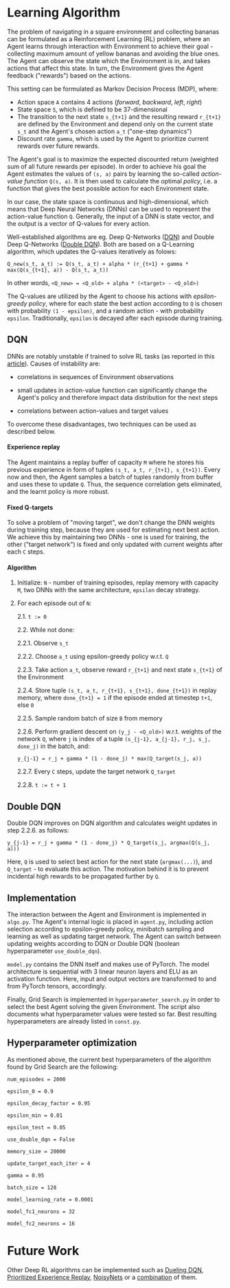 # Learning Algorithm

The problem of navigating in a square environment and collecting bananas can be formulated as a Reinforcement Learning (RL) problem, where an Agent learns through interaction with Environment to achieve their goal - collecting maximum amount of yellow bananas and avoiding the blue ones. The Agent can observe the state which the Environment is in, and takes actions that affect this state. In turn, the Environment gives the Agent feedback ("rewards") based on the actions.

This setting can be formulated as Markov Decision Process (MDP), where:

* Action space `A` contains 4 actions (_forward_, _backward_, _left_, _right_)
* State space `S`, which is defined to be 37-dimensional
* The transition to the next state `s_{t+1}` and the resulting reward `r_{t+1}` are defined by the Environment and depend only on the current state `s_t` and the Agent's chosen action `a_t` ("one-step dynamics")
* Discount rate `gamma`, which is used by the Agent to prioritize current rewards over future rewards.

The Agent's goal is to maximize the expected discounted return (weighted sum of all future rewards per episode). In order to achieve his goal the Agent estimates the values of `(s, a)` pairs by learning the so-called _action-value function_ `Q(s, a)`. It is then used to calculate the optimal _policy_, i.e. a function that gives the best possible action for each Environment state.

In our case, the state space is continuous and high-dimensional, which means that Deep Neural Networks (DNNs) can be used to represent the action-value function `Q`. Generally, the input of a DNN is state vector, and the output is a vector of Q-values for every action.

Well-established algorithms are eg. Deep Q-Networks ([DQN](https://www.nature.com/articles/nature14236)) and Double Deep Q-Networks ([Double DQN](https://arxiv.org/abs/1509.06461)). Both are based on a Q-Learning algorithm, which updates the Q-values iteratively as folows:

`Q_new(s_t, a_t) := Q(s_t, a_t) + alpha * (r_{t+1} + gamma * max(Q(s_{t+1}, a)) - Q(s_t, a_t))`

In other words, `<Q_new> = <Q_old> + alpha * (<target> - <Q_old>)`

The Q-values are utilized by the Agent to choose his actions with _epsilon-greedy policy_, where for each state the best action according to `Q` is chosen with probability `(1 - epsilon)`, and a random action - with probability `epsilon`. Traditionally, `epsilon` is decayed after each episode during training.

## DQN

DNNs are notably unstable if trained to solve RL tasks (as reported in this [article](http://citeseerx.ist.psu.edu/viewdoc/download?doi=10.1.1.73.3097&rep=rep1&type=pdf)). Causes of instability are:

* correlations in sequences of Environment observations

* small updates in action-value function can significantly change the Agent's policy and therefore impact data distribution for the next steps

* correlations between action-values and target values

To overcome these disadvantages, two techniques can be used as described below.

#### Experience replay

The Agent maintains a replay buffer of capacity `M` where he stores his previous experience in form of tuples `(s_t, a_t, r_{t+1}, s_{t+1})`. Every now and then, the Agent samples a batch of tuples randomly from buffer and uses these to update `Q`. Thus, the sequence correlation gets eliminated, and the learnt policy is more robust.

#### Fixed Q-targets

To solve a problem of "moving target", we don't change the DNN weights during training step, because they are used for estimating next best action. We achieve this by maintaining two DNNs - one is used for training, the other ("target network") is fixed and only updated with current weights after each `C` steps. 

#### Algorithm

1. Initialize: `N` - number of training episodes, replay memory with capacity `M`, two DNNs with the same architecture, `epsilon` decay strategy.

2. For each episode out of `N`:
   
   2.1. `t := 0`

   2.2. While not done:

      2.2.1. Observe `s_t`

      2.2.2. Choose `a_t` using epsilon-greedy policy w.r.t. `Q`
   
      2.2.3. Take action `a_t`, observe reward `r_{t+1}` and next state `s_{t+1}` of the Environment 
   
      2.2.4. Store tuple `(s_t, a_t, r_{t+1}, s_{t+1}, done_{t+1})` in replay memory, where `done_{t+1} = 1` if the episode ended at timestep `t+1`, else `0`
   
      2.2.5. Sample random batch of size `B` from memory
   
      2.2.6. Perform gradient descent on `(y_j - <Q_old>)` w.r.t. weights of the network `Q`, where `j` is index of a tuple `(s_{j-1}, a_{j-1}, r_j, s_j, done_j)` in the batch, and:
   
      `y_{j-1} = r_j + gamma * (1 - done_j) * max(Q_target(s_j, a))`
   
      2.2.7. Every `C` steps, update the target network `Q_target`
   
      2.2.8. `t := t + 1`


## Double DQN

Double DQN improves on DQN algorithm and calculates weight updates in step 2.2.6. as follows:

`y_{j-1} = r_j + gamma * (1 - done_j) * Q_target(s_j, argmax(Q(s_j, a)))`

Here, `Q` is used to select best action for the next state (`argmax(...)`), and `Q_target` - to evaluate this action. The motivation behind it is to prevent incidental high rewards to be propagated further by `Q`.


## Implementation

The interaction between the Agent and Environment is implemented in `algo.py`. The Agent's internal logic is placed in `agent.py`, including action selection according to epsilon-greedy policy, minibatch sampling and learning as well as updating target network. The Agent can switch between updating weights according to DQN or Double DQN (boolean hyperparameter `use_double_dqn`).

`model.py` contains the DNN itself and makes use of PyTorch. The model architecture is sequential with 3 linear neuron layers and ELU as an activation function. Here, input and output vectors are transformed to and from PyTorch tensors, accordingly. 

Finally, Grid Search is implemented in `hyperparameter_search.py` in order to select the best Agent solving the given Environment. The script also documents what hyperparameter values were tested so far. Best resulting hyperparameters are already listed in `const.py`.



## Hyperparameter optimization

As mentioned above, the current best hyperparameters of the algorithm found by Grid Search are the following:

`num_episodes = 2000`

`epsilon_0 = 0.9`

`epsilon_decay_factor = 0.95`

`epsilon_min = 0.01`

`epsilon_test = 0.05`

`use_double_dqn = False`

`memory_size = 20000`

`update_target_each_iter = 4`

`gamma = 0.95`

`batch_size = 128`

`model_learning_rate = 0.0001`

`model_fc1_neurons = 32`

`model_fc2_neurons = 16`

# Future Work

Other Deep RL algorithms can be implemented such as [Dueling DQN](https://arxiv.org/abs/1511.06581), [Prioritized Experience Replay](https://arxiv.org/abs/1511.05952), [NoisyNets](https://arxiv.org/abs/1706.10295) or a [combination](https://arxiv.org/abs/1710.02298) of them.
